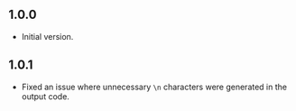 ## 1.0.0
- Initial version.

## 1.0.1
- Fixed an issue where unnecessary `\n` characters were generated in the output code.
